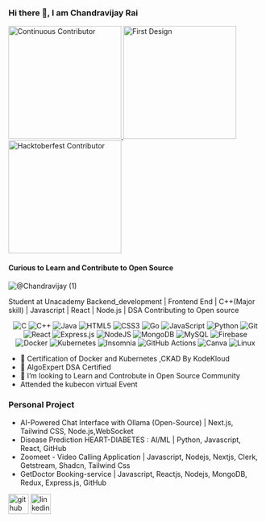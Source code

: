 ### Hi there 👋, I am Chandravijay Rai
 <a href= "https://meshery.layer5.io/user/4a508c2f-5bdf-41ba-b00f-8b81953b86e0?tab=badges">
    <img width="224px" height="224px" src = "https://badges.layer5.io/assets/badges/continuous-contributor/continuous-contributor.png" alt = "Continuous Contributor" />
  </a >
   <a href= "https://meshery.layer5.io/user/4a508c2f-5bdf-41ba-b00f-8b81953b86e0?tab=badges">
    <img width="224px" height="224px" src = "https://badges.layer5.io/assets/badges/first-design/first-design.png" alt = "First Design" />
  </a >
  <a href= "https://meshery.layer5.io/user/4a508c2f-5bdf-41ba-b00f-8b81953b86e0?tab=badges">
    <img width="224px" height="224px" src = "https://badges.layer5.io/assets/badges/hacktoberfest-contributor/hacktoberfest-contributor.png" alt = "Hacktoberfest Contributor" />
  </a >

#### Curious to Learn and Contribute to Open Source
![@Chandravijay (1)](https://github.com/Cvr421/Cvr421/assets/82499697/f84cf48c-4fc2-476a-8abd-7b461f705a63)



Student at Unacademy 
Backend_development | Frontend End | C++(Major skill) | Javascript | React | Node.js | DSA
Contributing to Open source

<a><p align="center">
![C](https://img.shields.io/badge/c-%2300599C.svg?style=for-the-badge&logo=c&logoColor=white) ![C++](https://img.shields.io/badge/c++-%2300599C.svg?style=for-the-badge&logo=c%2B%2B&logoColor=white) ![Java](https://img.shields.io/badge/java-%23ED8B00.svg?style=for-the-badge&logo=java&logoColor=white) ![HTML5](https://img.shields.io/badge/html5-%23E34F26.svg?style=for-the-badge&logo=html5&logoColor=white) ![CSS3](https://img.shields.io/badge/css3-%231572B6.svg?style=for-the-badge&logo=css3&logoColor=white) ![Go](https://img.shields.io/badge/go-%2300ADD8.svg?style=for-the-badge&logo=go&logoColor=white) ![JavaScript](https://img.shields.io/badge/javascript-%23323330.svg?style=for-the-badge&logo=javascript&logoColor=%23F7DF1E) ![Python](https://img.shields.io/badge/python-3670A0?style=for-the-badge&logo=python&logoColor=ffdd54) ![Git](https://img.shields.io/badge/git-%23F05033.svg?style=for-the-badge&logo=git&logoColor=white)![React](https://img.shields.io/badge/react-%2320232a.svg?style=for-the-badge&logo=react&logoColor=%2361DAFB) ![Express.js](https://img.shields.io/badge/express.js-%23404d59.svg?style=for-the-badge&logo=express&logoColor=%2361DAFB) ![NodeJS](https://img.shields.io/badge/node.js-6DA55F?style=for-the-badge&logo=node.js&logoColor=white) ![MongoDB](https://img.shields.io/badge/MongoDB-%234ea94b.svg?style=for-the-badge&logo=mongodb&logoColor=white) ![MySQL](https://img.shields.io/badge/mysql-%2300f.svg?style=for-the-badge&logo=mysql&logoColor=white) ![Firebase](https://img.shields.io/badge/Firebase-039BE5?style=for-the-badge&logo=Firebase&logoColor=white) ![Docker](https://img.shields.io/badge/docker-%230db7ed.svg?style=for-the-badge&logo=docker&logoColor=white) ![Kubernetes](https://img.shields.io/badge/kubernetes-%23326ce5.svg?style=for-the-badge&logo=kubernetes&logoColor=white) ![Insomnia](https://img.shields.io/badge/Insomnia-FF6C37?style=for-the-badge&logo=insomnia&logoColor=white) ![GitHub Actions](https://img.shields.io/badge/github%20actions-%232671E5.svg?style=for-the-badge&logo=githubactions&logoColor=white) ![Canva](https://img.shields.io/badge/Canva-%2300C4CC.svg?style=for-the-badge&logo=Canva&logoColor=white) ![Linux](https://img.shields.io/badge/Linux-FCC624?style=for-the-badge&logo=linux&logoColor=black)
</p></a>

- 🔭 Certification of Docker and Kubernetes ,CKAD  By KodeKloud
- 🌱  AlgoExpert DSA Certified
- 👯 I’m looking to Learn and Controbute in Open Source Community   
-   Attended the kubecon virtual Event

### Personal Project
 - AI-Powered Chat Interface with Ollama (Open-Source) | Next.js, Tailwind CSS, Node.js,WebSocket
 - Disease Prediction HEART-DIABETES : AI/ML | Python, Javascript, React, GitHub
 - Zoomeet - Video Calling Application | Javascript, Nodejs, Nextjs, Clerk, Getstream, Shadcn, Tailwind Css
 - GetDoctor Booking-service | Javascript, Reactjs, Nodejs, MongoDB, Redux, Express.js, GitHub
   


[<img src='https://cdn.jsdelivr.net/npm/simple-icons@3.0.1/icons/github.svg' alt='github' height='40'>](https://github.com/https://github.com/Cvr421)  [<img src='https://cdn.jsdelivr.net/npm/simple-icons@3.0.1/icons/linkedin.svg' alt='linkedin' height='40'>](https://www.linkedin.com/in/cvrai/)  

<!-- <a href="https://github.com/Cvr421"><img align="left" src="https://github-readme-stats.vercel.app/api?username=Cvr421&layout=compact&hide=html%&bg_color=3450cb&title_color=fff&text_color=020202" alt="Cvr" width="400"/>
 
 <img align="left" src="/metrics.plugin.isocalendar.svg" alt="" width="400" />
 
 </a> -->






